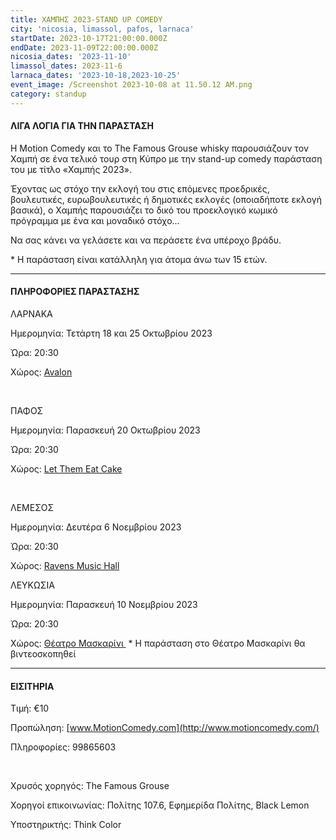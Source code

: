 ```yaml
---
title: ΧΑΜΠΗΣ 2023-STAND UP COMEDY
city: 'nicosia, limassol, pafos, larnaca'
startDate: 2023-10-17T21:00:00.000Z
endDate: 2023-11-09T22:00:00.000Z
nicosia_dates: '2023-11-10'
limassol_dates: 2023-11-6
larnaca_dates: '2023-10-18,2023-10-25'
event_image: /Screenshot 2023-10-08 at 11.50.12 AM.png
category: standup
---
```


#### ΛΙΓΑ ΛΟΓΙΑ ΓΙΑ ΤΗΝ ΠΑΡΑΣΤΑΣΗ

Η Motion Comedy και το The Famous Grouse whisky παρουσιάζουν τον Χαμπή σε ένα τελικό τουρ στη Κύπρο με την stand-up comedy παράσταση του με τίτλο «Χαμπής 2023».

Έχοντας ως στόχο την εκλογή του στις επόμενες προεδρικές, βουλευτικές, ευρωβουλευτικές ή δημοτικές εκλογές (οποιαδήποτε εκλογή βασικά), ο Χαμπής παρουσιάζει το δικό του προεκλογικό κωμικό πρόγραμμα με ένα και μοναδικό στόχο…

Να σας κάνει να γελάσετε και να περάσετε ένα υπέροχο βράδυ.

\* Η παράσταση είναι κατάλληλη για άτομα άνω των 15 ετών.

***

#### ΠΛΗΡΟΦΟΡΙΕΣ ΠΑΡΑΣΤΑΣΗΣ

ΛΑΡΝΑΚΑ

Ημερομηνία: Τετάρτη 18 και 25 Οκτωβρίου 2023

Ώρα: 20:30

Χώρος: [Avalon](https://www.google.com/maps/place/Avalon+Live/@34.9120134,33.6342763,17z/data=!3m1!4b1!4m6!3m5!1s0x14e082a31f21b51b:0xd5e6b1049a2809b9!8m2!3d34.912009!4d33.6368512!16s%2Fg%2F11c514fj6z?entry=ttu)

​

ΠΑΦΟΣ

Ημερομηνία: Παρασκευή 20 Οκτωβρίου 2023

Ώρα: 20:30

Χώρος: [Let Them Eat Cake](https://www.google.com/maps/place/Let+Them+Eat+Cake/@34.7734618,32.4187041,17z/data=!3m1!4b1!4m6!3m5!1s0x14e706f3759cb63d:0x30cbb92fe2494b1b!8m2!3d34.7734574!4d32.421279!16s%2Fg%2F11c2kk9l7q?entry=ttu)

 

ΛΕΜΕΣΟΣ

Ημερομηνία: Δευτέρα 6 Νοεμβρίου 2023

Ώρα: 20:30

Χώρος:  [Ravens Music Hall](https://www.google.com/maps/place/Ravens+Music+Hall/@34.674914,33.0407646,17z/data=!3m1!4b1!4m6!3m5!1s0x14e733031361b6b7:0x4e9b0f40be781e08!8m2!3d34.6749096!4d33.0433395!16s%2Fg%2F11b5qw8dgn?entry=ttu)

ΛΕΥΚΩΣΙΑ

Ημερομηνία: Παρασκευή 10 Νοεμβρίου 2023

Ώρα: 20:30

Χώρος:  [Θέατρο Μασκαρίνι ](https://www.google.com/maps/place/%CE%98%CE%AD%CE%B1%CF%84%CF%81%CE%BF+%CE%9C%CE%B1%CF%83%CE%BA%CE%B1%CF%81%CE%AF%CE%BD%CE%B9/@35.118677,33.3761871,17z/data=!3m1!4b1!4m6!3m5!1s0x14de190879b8036b:0xa61c1fbebbf53da8!8m2!3d35.1186726!4d33.378762!16s%2Fg%2F11jy3pmbk5?entry=ttu)
\* Η παράσταση στο Θέατρο Μασκαρίνι θα βιντεοσκοπηθεί

***

#### ΕΙΣΙΤΗΡΙΑ

Τιμή: €10

Προπώληση: [www.MotionComedy.com](http://www.motioncomedy.com/)

Πληροφορίες: 99865603 

 

Χρυσός χορηγός: The Famous Grouse

Χορηγοί επικοινωνίας: Πολίτης 107.6, Εφημερίδα Πολίτης, Black Lemon

Υποστηρικτής: Think Color
